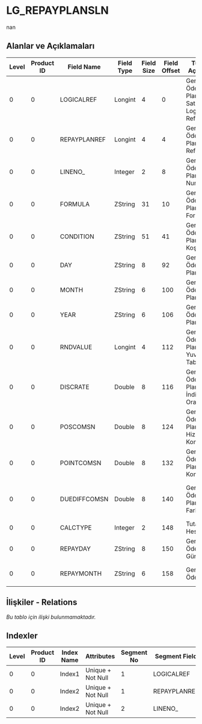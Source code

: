 # LG_REPAYPLANSLN

nan

## Alanlar ve Açıklamaları

| Level | Product ID | Field Name | Field Type | Field Size | Field Offset | Türkçe Açıklama | Expression |
| ----- | ---------- | ---------- | ---------- | ---------- | ------------ | --------------- | ---------- |
| 0 | 0 | LOGICALREF | Longint | 4 | 0 | Geri Ödeme Planı Satırları Logical Ref. | Back Payment Plan Lines Logical reference |
| 0 | 0 | REPAYPLANREF | Longint | 4 | 4 | Geri Ödeme Planları Referansı | Back Payment Plans Reference |
| 0 | 0 | LINENO_ | Integer | 2 | 8 | Geri Ödeme Planı Satır Numarası | Back Payment Plan Line Number |
| 0 | 0 | FORMULA | ZString | 31 | 10 | Geri Ödeme Planı Formülü | Back Payment Plan Formula |
| 0 | 0 | CONDITION | ZString | 51 | 41 | Geri Ödeme Plan Koşulu | Back Payment Plan Condition |
| 0 | 0 | DAY | ZString | 8 | 92 | Geri Ödeme Plan Günü | Back Payment Plan Day |
| 0 | 0 | MONTH | ZString | 6 | 100 | Geri Ödeme Planı Ayı | Back Payment Plan Month |
| 0 | 0 | YEAR | ZString | 6 | 106 | Geri Ödeme Planı Yılı | Back Payment Plan Year |
| 0 | 0 | RNDVALUE | Longint | 4 | 112 | Geri Ödeme Planı Yuvarlama Tabanı | Back Payment Plan Rounding Base |
| 0 | 0 | DISCRATE | Double | 8 | 116 | Geri Ödeme Planı İndirim Oranı | Back Payment Plan Discount Rate |
| 0 | 0 | POSCOMSN | Double | 8 | 124 | Geri Ödeme Planı Hizmet Komisyonu | Back Payment Plan Service Commission |
| 0 | 0 | POINTCOMSN | Double | 8 | 132 | Geri Ödeme Planı Puan Komisyonu | Back Payment Plan Point Commission |
| 0 | 0 | DUEDIFFCOMSN | Double | 8 | 140 | Geri Ödeme Planı Vade Farkı | Back Payment Plan Due Date Different |
| 0 | 0 | CALCTYPE | Integer | 2 | 148 | Tutar Hesabı | Amount Account |
| 0 | 0 | REPAYDAY | ZString | 8 | 150 | Geri Ödeme Günü | Back Payment Day |
| 0 | 0 | REPAYMONTH | ZString | 6 | 158 | Geri Ödeme Ayı | Back Payment Month |

## İlişkiler - Relations

*Bu tablo için ilişki bulunmamaktadır.*

## Indexler

| Level | Product ID | Index Name | Attributes | Segment No | Segment Field | Sense |
| ----- | ---------- | ---------- | ---------- | ---------- | ------------- | ----- |
| 0 | 0 | Index1 | Unique + Not Null | 1 | LOGICALREF | Ascending |
| 0 | 0 | Index2 | Unique + Not Null | 1 | REPAYPLANREF | Ascending |
| 0 | 0 | Index2 | Unique + Not Null | 2 | LINENO_ | Ascending |
